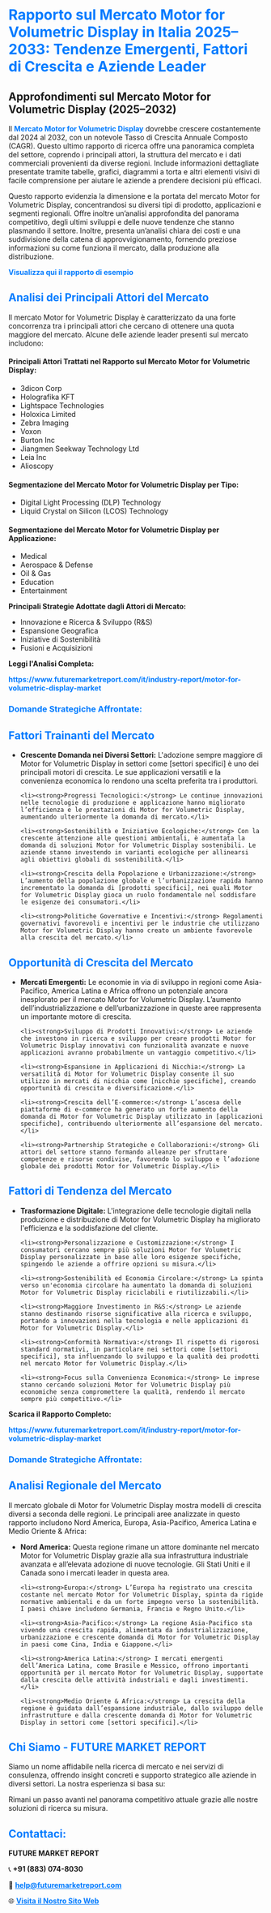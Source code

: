 <h1 style="color: #007BFF;">Rapporto sul Mercato Motor for Volumetric Display in Italia 2025–2033: Tendenze Emergenti, Fattori di Crescita e Aziende Leader</h1>

<section id="overview">
<h2>Approfondimenti sul Mercato Motor for Volumetric Display (2025–2032)</h2>
<p>
  Il <a href="https://www.futuremarketreport.com/it/industry-report/motor-for-volumetric-display-market" style="color: #007BFF; text-decoration: none;"><strong>Mercato Motor for Volumetric Display</strong></a> dovrebbe crescere costantemente dal 2024 al 2032, con un notevole Tasso di Crescita Annuale Composto (CAGR). Questo ultimo rapporto di ricerca offre una panoramica completa del settore, coprendo i principali attori, la struttura del mercato e i dati commerciali provenienti da diverse regioni. Include informazioni dettagliate presentate tramite tabelle, grafici, diagrammi a torta e altri elementi visivi di facile comprensione per aiutare le aziende a prendere decisioni più efficaci.
</p>

<p>
  Questo rapporto evidenzia la dimensione e la portata del mercato Motor for Volumetric Display, concentrandosi su diversi tipi di prodotto, applicazioni e segmenti regionali. Offre inoltre un’analisi approfondita del panorama competitivo, degli ultimi sviluppi e delle nuove tendenze che stanno plasmando il settore. Inoltre, presenta un’analisi chiara dei costi e una suddivisione della catena di approvvigionamento, fornendo preziose informazioni su come funziona il mercato, dalla produzione alla distribuzione.
</p>
</section>

<section id="overview">
  <p><a href="https://www.futuremarketreport.com/it/request-sample/reportId=35801" style="color: #007BFF; text-decoration: none;"><strong>Visualizza qui il rapporto di esempio</strong></a></p>
</section>

<section id="key-players">
  <h2 style="color: #007BFF;">Analisi dei Principali Attori del Mercato</h2>
  <p>Il mercato Motor for Volumetric Display è caratterizzato da una forte concorrenza tra i principali attori che cercano di ottenere una quota maggiore del mercato. Alcune delle aziende leader presenti sul mercato includono:</p>

  <h4>Principali Attori Trattati nel Rapporto sul Mercato Motor for Volumetric Display:</h4>
  <ul><li>3dicon Corp</li><li>Holografika KFT</li><li>Lightspace Technologies</li><li>Holoxica Limited</li><li>Zebra Imaging</li><li>Voxon</li><li>Burton Inc</li><li>Jiangmen Seekway Technology Ltd</li><li>Leia Inc</li><li>Alioscopy</li></ul>

  <h4>Segmentazione del Mercato Motor for Volumetric Display per Tipo:</h4>
  <ul><li>Digital Light Processing (DLP) Technology</li><li>Liquid Crystal on Silicon (LCOS) Technology</li></ul>

  <h4>Segmentazione del Mercato Motor for Volumetric Display per Applicazione:</h4>
  <ul><li>Medical</li><li>Aerospace &amp; Defense</li><li>Oil &amp; Gas</li><li>Education</li><li>Entertainment</li></ul>

  <p><strong>Principali Strategie Adottate dagli Attori di Mercato:</strong></p>
  <ul>
    <li>Innovazione e Ricerca & Sviluppo (R&S)</li>
    <li>Espansione Geografica</li>
    <li>Iniziative di Sostenibilità</li>
    <li>Fusioni e Acquisizioni</li>
  </ul>
</section>


<section>
  <p><strong>Leggi l'Analisi Completa: </strong></p><a href="https://www.futuremarketreport.com/it/industry-report/motor-for-volumetric-display-market" style="color: #007BFF; text-decoration: none;"><strong>https://www.futuremarketreport.com/it/industry-report/motor-for-volumetric-display-market</strong></a>
  <h3 style="color: #007BFF;">Domande Strategiche Affrontate:</h3>
</section>

<section id="driving-factors">
  <h2 style="color: #007BFF;">Fattori Trainanti del Mercato</h2>
  <ul>
    <li><strong>Crescente Domanda nei Diversi Settori:</strong> L'adozione sempre maggiore di Motor for Volumetric Display in settori come [settori specifici] è uno dei principali motori di crescita. Le sue applicazioni versatili e la convenienza economica lo rendono una scelta preferita tra i produttori.</li>
    
    <li><strong>Progressi Tecnologici:</strong> Le continue innovazioni nelle tecnologie di produzione e applicazione hanno migliorato l’efficienza e le prestazioni di Motor for Volumetric Display, aumentando ulteriormente la domanda di mercato.</li>
    
    <li><strong>Sostenibilità e Iniziative Ecologiche:</strong> Con la crescente attenzione alle questioni ambientali, è aumentata la domanda di soluzioni Motor for Volumetric Display sostenibili. Le aziende stanno investendo in varianti ecologiche per allinearsi agli obiettivi globali di sostenibilità.</li>
    
    <li><strong>Crescita della Popolazione e Urbanizzazione:</strong> L’aumento della popolazione globale e l’urbanizzazione rapida hanno incrementato la domanda di [prodotti specifici], nei quali Motor for Volumetric Display gioca un ruolo fondamentale nel soddisfare le esigenze dei consumatori.</li>
    
    <li><strong>Politiche Governative e Incentivi:</strong> Regolamenti governativi favorevoli e incentivi per le industrie che utilizzano Motor for Volumetric Display hanno creato un ambiente favorevole alla crescita del mercato.</li>
  </ul>
</section>

<section id="growth-opportunities">
  <h2 style="color: #007BFF;">Opportunità di Crescita del Mercato</h2>
  <ul>
    <li><strong>Mercati Emergenti:</strong> Le economie in via di sviluppo in regioni come Asia-Pacifico, America Latina e Africa offrono un potenziale ancora inesplorato per il mercato Motor for Volumetric Display. L’aumento dell’industrializzazione e dell’urbanizzazione in queste aree rappresenta un importante motore di crescita.</li>
    
    <li><strong>Sviluppo di Prodotti Innovativi:</strong> Le aziende che investono in ricerca e sviluppo per creare prodotti Motor for Volumetric Display innovativi con funzionalità avanzate e nuove applicazioni avranno probabilmente un vantaggio competitivo.</li>
    
    <li><strong>Espansione in Applicazioni di Nicchia:</strong> La versatilità di Motor for Volumetric Display consente il suo utilizzo in mercati di nicchia come [nicchie specifiche], creando opportunità di crescita e diversificazione.</li>
    
    <li><strong>Crescita dell’E-commerce:</strong> L’ascesa delle piattaforme di e-commerce ha generato un forte aumento della domanda di Motor for Volumetric Display utilizzato in [applicazioni specifiche], contribuendo ulteriormente all’espansione del mercato.</li>
    
    <li><strong>Partnership Strategiche e Collaborazioni:</strong> Gli attori del settore stanno formando alleanze per sfruttare competenze e risorse condivise, favorendo lo sviluppo e l’adozione globale dei prodotti Motor for Volumetric Display.</li>
  </ul>
</section>

<section id="trending-factors">
  <h2 style="color: #007BFF;">Fattori di Tendenza del Mercato</h2>
  <ul>
    <li><strong>Trasformazione Digitale:</strong> L'integrazione delle tecnologie digitali nella produzione e distribuzione di Motor for Volumetric Display ha migliorato l'efficienza e la soddisfazione del cliente.</li>
    
    <li><strong>Personalizzazione e Customizzazione:</strong> I consumatori cercano sempre più soluzioni Motor for Volumetric Display personalizzate in base alle loro esigenze specifiche, spingendo le aziende a offrire opzioni su misura.</li>
    
    <li><strong>Sostenibilità ed Economia Circolare:</strong> La spinta verso un'economia circolare ha aumentato la domanda di soluzioni Motor for Volumetric Display riciclabili e riutilizzabili.</li>
    
    <li><strong>Maggiore Investimento in R&S:</strong> Le aziende stanno destinando risorse significative alla ricerca e sviluppo, portando a innovazioni nella tecnologia e nelle applicazioni di Motor for Volumetric Display.</li>
    
    <li><strong>Conformità Normativa:</strong> Il rispetto di rigorosi standard normativi, in particolare nei settori come [settori specifici], sta influenzando lo sviluppo e la qualità dei prodotti nel mercato Motor for Volumetric Display.</li>
    
    <li><strong>Focus sulla Convenienza Economica:</strong> Le imprese stanno cercando soluzioni Motor for Volumetric Display più economiche senza compromettere la qualità, rendendo il mercato sempre più competitivo.</li>
  </ul>
</section>

<section>
  <p><strong>Scarica il Rapporto Completo: </strong></p>
  <a href="https://www.futuremarketreport.com/it/industry-report/motor-for-volumetric-display-market" style="color: #007BFF; text-decoration: none;"><strong>https://www.futuremarketreport.com/it/industry-report/motor-for-volumetric-display-market</strong></a>
  <h3 style="color: #007BFF;">Domande Strategiche Affrontate:</h3>
</section>

<section id="regional-analysis">
  <h2 style="color: #007BFF;">Analisi Regionale del Mercato</h2>
  <p>Il mercato globale di Motor for Volumetric Display mostra modelli di crescita diversi a seconda delle regioni. Le principali aree analizzate in questo rapporto includono Nord America, Europa, Asia-Pacifico, America Latina e Medio Oriente & Africa:</p>
  <ul>
    <li><strong>Nord America:</strong> Questa regione rimane un attore dominante nel mercato Motor for Volumetric Display grazie alla sua infrastruttura industriale avanzata e all’elevata adozione di nuove tecnologie. Gli Stati Uniti e il Canada sono i mercati leader in questa area.</li>
    
    <li><strong>Europa:</strong> L’Europa ha registrato una crescita costante nel mercato Motor for Volumetric Display, spinta da rigide normative ambientali e da un forte impegno verso la sostenibilità. I paesi chiave includono Germania, Francia e Regno Unito.</li>
    
    <li><strong>Asia-Pacifico:</strong> La regione Asia-Pacifico sta vivendo una crescita rapida, alimentata da industrializzazione, urbanizzazione e crescente domanda di Motor for Volumetric Display in paesi come Cina, India e Giappone.</li>
    
    <li><strong>America Latina:</strong> I mercati emergenti dell’America Latina, come Brasile e Messico, offrono importanti opportunità per il mercato Motor for Volumetric Display, supportate dalla crescita delle attività industriali e dagli investimenti.</li>
    
    <li><strong>Medio Oriente & Africa:</strong> La crescita della regione è guidata dall’espansione industriale, dallo sviluppo delle infrastrutture e dalla crescente domanda di Motor for Volumetric Display in settori come [settori specifici].</li>
  </ul>
</section>

<footer>
  <h2 style="color: #007BFF;">Chi Siamo - FUTURE MARKET REPORT</h2>
  <p>Siamo un nome affidabile nella ricerca di mercato e nei servizi di consulenza, offrendo insight concreti e supporto strategico alle aziende in diversi settori. La nostra esperienza si basa su:</p>

  <p>Rimani un passo avanti nel panorama competitivo attuale grazie alle nostre soluzioni di ricerca su misura.</p>

  <h2 style="color: #007BFF;">Contattaci:</h2>
  <p><strong>FUTURE MARKET REPORT</strong></p>
  <p>📞 <strong>+91 (883) 074-8030</strong></p>
  <p>📧 <strong><a href="mailto:help@futuremarketreport.com" style="color: #007BFF;">help@futuremarketreport.com</a></strong></p>
  <p>🌐 <strong><a href="https://www.futuremarketreport.com/" style="color: #007BFF;">Visita il Nostro Sito Web</a></strong></p>
</footer>